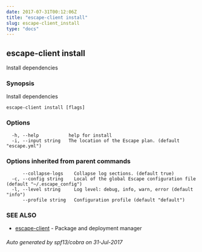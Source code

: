 ```yaml
---
date: 2017-07-31T00:12:06Z
title: "escape-client install"
slug: escape-client_install
type: "docs"
---
```

## escape-client install

Install dependencies

### Synopsis


Install dependencies

```
escape-client install [flags]
```

### Options

```
  -h, --help           help for install
  -i, --input string   The location of the Escape plan. (default "escape.yml")
```

### Options inherited from parent commands

```
      --collapse-logs    Collapse log sections. (default true)
  -c, --config string    Local of the global Escape configuration file (default "~/.escape_config")
  -l, --level string     Log level: debug, info, warn, error (default "info")
      --profile string   Configuration profile (default "default")
```

### SEE ALSO
* [escape-client](../escape-client/)	 - Package and deployment manager

###### Auto generated by spf13/cobra on 31-Jul-2017
